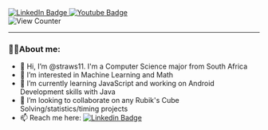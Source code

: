 <div id="badges">
  <a href="www.linkedin.com/in/dylan-swarts-1011xa">
    <img src="https://img.shields.io/badge/LinkedIn-blue?logo=linkedin&logoColor=white&style=for-the-badge" alt="LinkedIn Badge" />
  </a>
  <a href="https://youtube.com/DylanSwartsblindfolded">
    <img src="https://img.shields.io/badge/YouTube-red?style=for-the-badge&logo=youtube&logoColor=white" alt="Youtube Badge"/>
  </a>
  <!---<img src="https://img.shields.io/badge/Twitter-blue?style=for-the-badge&logo=twitter&logoColor=white" alt="Twitter Badge"/>--->
</div>

<img src="https://komarev.com/ghpvc/?username=straws11&style=flat-square&color=blue" alt="View Counter"/>

---

### 👨‍💻About me:

- 👋 Hi, I’m @straws11. I'm a Computer Science major from South Africa
- 👀 I’m interested in Machine Learning and Math
- 🌱 I’m currently learning JavaScript and working on Android Development skills with Java
- 💞️ I’m looking to collaborate on any Rubik's Cube Solving/statistics/timing projects
- 📫 Reach me here: [![Linkedin Badge](https://img.shields.io/badge/-Dylan%20Swarts-blue?style=flat&logo=Linkedin&logoColor=white)](https://www.linkedin.com/in/dylan-swarts-1011xa)
